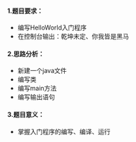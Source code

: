 #### 1.题目要求：

- 编写HelloWorld入门程序
- 在控制台输出：乾坤未定、你我皆是黑马



#### 2.思路分析：

- 新建一个java文件
- 编写类
- 编写main方法
- 编写输出语句



#### 3.题目意义：

- 掌握入门程序的编写、编译、运行

